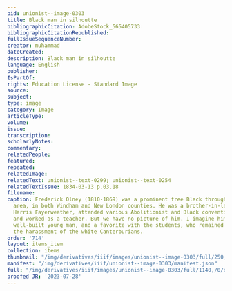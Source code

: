```yaml
---
pid: unionist--image-0303
title: Black man in silhoutte
bibliographicCitation: AdobeStock_565405733
bibliographicCitationRepublished: 
fullIssueSequenceNumber: 
creator: muhammad
dateCreated: 
description: Black man in silhoutte
language: English
publisher: 
IsPartOf: 
rights: Education License - Standard Image
source: 
subject: 
type: image
category: Image
articleType: 
volume: 
issue: 
transcription: 
scholarlyNotes: 
commentary: 
relatedPeople: 
featured: 
repeated: 
relatedImage: 
relatedText: unionist--text-0299; unionist--text-0254
relatedTextIssue: 1834-03-13 p.03.18
filename: 
caption: Frederick Olney (1810-1869) was a prominent free Black throughout the Antebellum
  area, in both Windham and New London counties. He was a brother-in-law to Sarah
  Harris Fayerweather, attended various Abolitionist and Black convention meetings,
  and worked as a teacher. But we have no picture of him. I imagine him as a tall,
  well-built young man, and a favorite with the students, who remained proud despite
  the harassment of the white Canterburians.
order: '714'
layout: items_item
collection: items
thumbnail: "/img/derivatives/iiif/images/unionist--image-0303/full/250,/0/default.jpg"
manifest: "/img/derivatives/iiif/unionist--image-0303/manifest.json"
full: "/img/derivatives/iiif/images/unionist--image-0303/full/1140,/0/default.jpg"
proofed JR: '2023-07-28'
---
```

